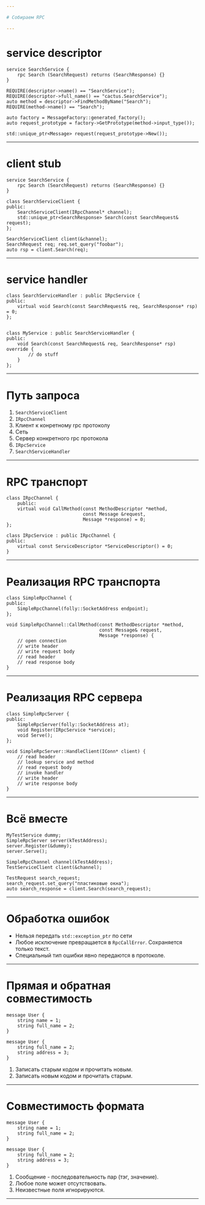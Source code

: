```yaml
---

# Собираем RPC

---
```


# service descriptor

```
service SearchService {
	rpc Search (SearchRequest) returns (SearchResponse) {}
}
```

```
REQUIRE(descriptor->name() == "SearchService");
REQUIRE(descriptor->full_name() == "cactus.SearchService");
auto method = descriptor->FindMethodByName("Search");
REQUIRE(method->name() == "Search");

auto factory = MessageFactory::generated_factory();
auto request_prototype = factory->GetPrototype(method->input_type());

std::unique_ptr<Message> request(request_prototype->New());
```

---

# client stub

```
service SearchService {
	rpc Search (SearchRequest) returns (SearchResponse) {}
}
```

```
class SearchServiceClient {
public:
	SearchServiceClient(IRpcChannel* channel);
	std::unique_ptr<SearchResponse> Search(const SearchRequest& request);
};

SearchServiceClient client(&channel);
SearchRequest req; req.set_query("foobar");
auto rsp = client.Search(req);
```

---

# service handler

```
class SearchServiceHandler : public IRpcService {
public:
	virtual void Search(const SearchRequest& req, SearchResponse* rsp) = 0;
};


class MyService : public SearchServiceHandler {
public:
	void Search(const SearchRequest& req, SearchResponse* rsp) override {
		// do stuff
	}
};
```

---

# Путь запроса

1. `SearchServiceClient`
2. `IRpcChannel`
3. Клиент к конретному rpc протоколу
4. Сеть
5. Сервер конкретного rpc протокола
6. `IRpcService`
7. `SearchServiceHandler`

---

# RPC транспорт

```
class IRpcChannel {
	public:
	virtual void CallMethod(const MethodDescriptor *method,
							const Message &request,
							Message *response) = 0;
};

class IRpcService : public IRpcChannel {
public:
	virtual const ServiceDescriptor *ServiceDescriptor() = 0;
}
```

---

# Реализация RPC транспорта

```
class SimpleRpcChannel {
public:
	SimpleRpcChannel(folly::SocketAddress endpoint);
};

void SimpleRpcChannel::CallMethod(const MethodDescriptor *method,
								  const Message& request,
								  Message *response) {
	// open connection
	// write header
	// write request body
	// read header
	// read response body
}
```

---

# Реализация RPC сервера

```
class SimpleRpcServer {
public:
	SimpleRpcServer(folly::SocketAddress at);
	void Register(IRpcService *service);
	void Serve();
};

void SimpleRpcServer::HandleClient(IConn* client) {
	// read header
	// lookup service and method
	// read request body
	// invoke handler
	// write header
	// write response body
}
```

---

# Всё вместе

```
MyTestService dummy;
SimpleRpcServer server(kTestAddress);
server.Register(&dummy);
server.Serve();
```

```
SimpleRpcChannel channel(kTestAddress);
TestServiceClient client(&channel);

TestRequest search_request;
search_request.set_query("пластиковые окна");
auto search_response = client.Search(search_request);
```

---

# Обработка ошибок

* Нельзя передать `std::exception_ptr` по сети
* Любое исключение превращается в `RpcCallError`. Сохраняется только текст.
* Специальный тип ошибки явно передаются в протоколе.

---

# Прямая и обратная совместимость

```
message User {
	string name = 1;
	string full_name = 2;
}

message User {
	string full_name = 2;
	string address = 3;
}
```

1. Записать старым кодом и прочитать новым.
2. Записать новым кодом и прочитать старым.

---

# Совместимость формата

```
message User {
	string name = 1;
	string full_name = 2;
}

message User {
	string full_name = 2;
	string address = 3;
}
```

1. Сообщение - последовательность пар (тэг, значение).
2. Любое поле может отсутствовать.
3. Неизвестные поля игнорируются.

---

